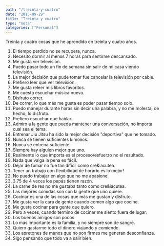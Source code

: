 ```yaml
---
path: "/treinta-y-cuatro"
date: "2015-09-29"
title: "Treinta y cuatro"
type: "nota"
categories: ["Personal"]
---
```


Treinta y cuatro cosas que he aprendido en treinta y cuatro años.

1. El tiempo perdido no se recupera, nunca.
2. Necesito dormir al menos 7 horas para sentirme descansado.
3. Me gusta ver televisión.
4. Puedo pasar todo un fin de semana sin salir de mi casa viendo televisión.
5. La mejor decisión que pude tomar fue cancelar la televisión por cable.
6. Prefiero leer que ver televisión.
7. Me gusta releer mis libros favoritos.
8. Me cuesta escuchar música nueva.
9. Disfruto correr.
10. De correr, lo que más me gusta es poder pasar tiempo solo.
11. Puedo manejar durante horas sin decir una palabra, y no me molesta, de hecho, lo disfruto.
12. Prefiero escuchar que hablar.
13. Admiro a la gente que pueda mantener una conversación, no importa cual sea el tema.
14. Entrenar Jiu Jitsu ha sido la mejor decisión "deportiva" que he tomado.
15. Nunca se tienen suficientes kimonos.
16. Nunca se entrena suficiente.
17. Siempre hay alguien mejor que uno.
18. Realmente lo que importa es el proceso/esfuerzo no el resultado.
19. Nada que valga la pena es fácil.
20. Dejar de fumar no fue tan difícil como cre&iacutea.
21. Tener un trabajo con flexibilidad de horario es lo mejor!
22. No puedo trabajar en algo que no me apasione.
23. 3.75 de 4 veces los papás tienen razón.
24. La carne de res no me gustaba tanto como cre&iacutea.
25. Las mejores comidas son con la gente que uno quiere.
26. Cocinar es una de las cosas que más me gustan y disfruto.
27. Me gusta ver la cara de gente cuando comen algo que cocine.
28. Me gusta cocinar para gente que quiero.
29. Pero a veces, cuando termino de cocinar me siento fuera de lugar.
30. Los buenos amigos son pocos.
31. Lo más importante es la familia, y no siempre son de sangre.
32. Quiero gastarme todo el dinero viajando y comiendo.
33. Los apretones de manos que no son firmes me generan desconfianza.
34. Sigo pensando que todo va a salir bien.